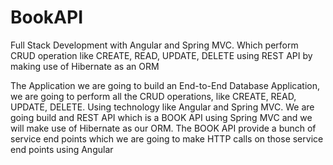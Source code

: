 # BookAPI
Full Stack Development with Angular and Spring MVC. Which perform CRUD operation like CREATE, READ, UPDATE, DELETE using REST API by making use of Hibernate as an ORM

The Application we are going to build an End-to-End Database Application, we are going to perform all the CRUD operations, like CREATE, READ, UPDATE, DELETE. Using technology like Angular and Spring MVC.
We are going build and REST API which is a BOOK API using Spring MVC and we will make use of Hibernate as our ORM. The BOOK API provide a bunch of service end points which we are going to make HTTP calls on those service end points using Angular
